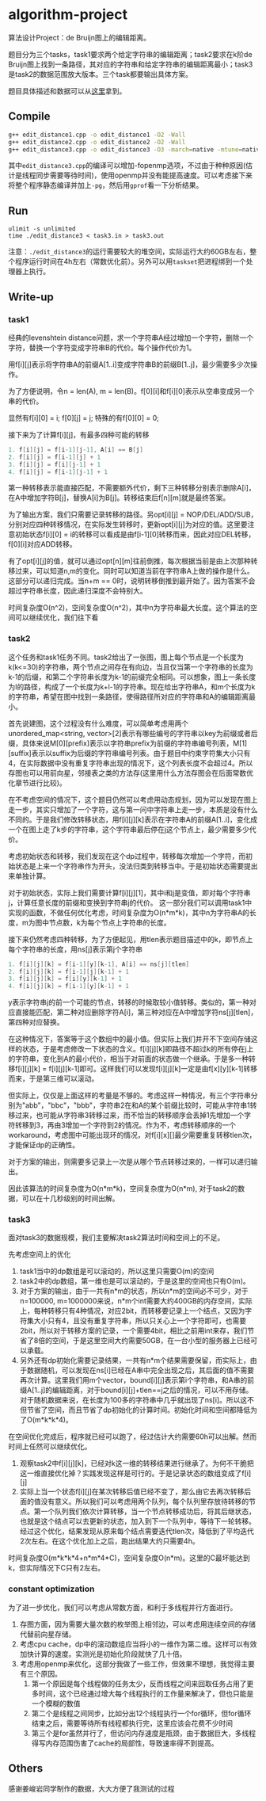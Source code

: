 # algorithm-project

算法设计Project：de Bruijn图上的编辑距离。

题目分为三个tasks，task1要求两个给定字符串的编辑距离；task2要求在k阶de Bruijn图上找到一条路径，其对应的字符串和给定字符串的编辑距离最小；task3是task2的数据范围放大版本。三个task都要输出具体方案。

题目具体描述和数据可以从[这里](http://datamining-iip.fudan.edu.cn/ppts/algo/pj2017/)拿到。

## Compile

```sh
g++ edit_distance1.cpp -o edit_distance1 -O2 -Wall
g++ edit_distance2.cpp -o edit_distance2 -O2 -Wall
g++ edit_distance3.cpp -o edit_distance3 -O3 -march=native -mtune=native -Wall -std=c++11 -g -mcmodel=large
```

其中`edit_distance3.cpp`的编译可以增加-fopenmp选项，不过由于种种原因(估计是线程同步需要等待时间)，使用openmp并没有能提高速度。可以考虑接下来将整个程序静态编译并加上`-pg`，然后用`gprof`看一下分析结果。

## Run

```
ulimit -s unlimited
time ./edit_distance3 < task3.in > task3.out
```

注意：`./edit_distance3`的运行需要较大的堆空间，实际运行大约60GB左右，整个程序运行时间在4h左右（常数优化前）。另外可以用`taskset`把进程绑到一个处理器上执行。

## Write-up

### task1

经典的levenshtein distance问题，求一个字符串A经过增加一个字符，删除一个字符，替换一个字符变成字符串B的代价。每个操作代价为1。

用f[i][j]表示将字符串A的前缀A[1..i]变成字符串B的前缀B[1..j]，最少需要多少次操作。

为了方便说明，令n = len(A), m = len(B)。f[0][i]和f[i][0]表示从空串变成另一个串的代价。

显然有f[i][0] = i; f[0][j] = j; 特殊的有f[0][0] = 0;

接下来为了计算f[i][j]，有最多四种可能的转移
```cpp
1. f[i][j] = f[i-1][j-1], A[i] == B[j]
2. f[i][j] = f[i-1][j] + 1
3. f[i][j] = f[i][j-1] + 1
4. f[i][j] = f[i-1][j-1] + 1
```

第一种转移表示能直接匹配，不需要额外代价，剩下三种转移分别表示删除A[i]，在A中增加字符B[j]，替换A[i]为B[j]。转移结束后f[n][m]就是最终答案。

为了输出方案，我们只需要记录转移的路径。另opt[i][j] = NOP/DEL/ADD/SUB，分别对应四种转移情况，在实际发生转移时，更新opt[i][j]为对应的值。这里要注意初始状态f[i][0] = i的转移可以看成是由f[i-1][0]转移而来，因此对应DEL转移，f[0][i]对应ADD转移。

有了opt[i][j]的值，就可以通过opt[n][m]往前倒推，每次根据当前是由上次那种转移过来，可以知道n,m的变化。同时可以知道当前在字符串A上做的操作是什么。这部分可以递归完成。当n+m == 0时，说明转移倒推到最开始了。因为答案不会超过字符串长度，因此递归深度不会特别大。

时间复杂度O(n^2)，空间复杂度O(n^2)，其中n为字符串最大长度。这个算法的空间可以继续优化，我们往下看

### task2

这个任务和task1任务不同。task2给出了一张图，图上每个节点是一个长度为k(k<=30)的字符串，两个节点之间存在有向边，当且仅当第一个字符串的长度为k-1的后缀，和第二个字符串长度为k-1的前缀完全相同。可以想象，图上一条长度为l的路径，构成了一个长度为k+l-1的字符串。现在给出字符串A，和m个长度为k的字符串，希望在图中找到一条路径，使得路径所对应的字符串和A的编辑距离最小。

首先说建图，这个过程没有什么难度，可以简单考虑用两个unordered_map<string, vector<int>>[2]表示有哪些编号的字符串以key为前缀或者后缀，具体来说M[0][prefix]表示以字符串prefix为前缀的字符串编号列表，M[1][suffix]表示以suffix为后缀的字符串编号列表。由于题目中约束字符集大小只有4，在实际数据中没有重复字符串出现的情况下，这个列表长度不会超过4。所以存图也可以用前向星，邻接表之类的方法存(这里用什么方法存图会在后面常数优化章节进行比较)。

在不考虑空间的情况下，这个题目仍然可以考虑用动态规划，因为可以发现在图上走一步，其实只增加了一个字符，这与第一问中字符串上走一步，本质是没有什么不同的。于是我们修改转移状态，用f[i][j][k]表示在字符串A的前缀A[1..i]，变化成一个在图上走了k步的字符串，这个字符串最后停在j这个节点上，最少需要多少代价。

考虑初始状态和转移，我们发现在这个dp过程中，转移每次增加一个字符，而初始状态是上来一个字符串作为开头，没法归类到转移当中。于是初始状态需要提出来单独计算。

对于初始状态，实际上我们需要计算f[i][j][1]，其中i和j是变值，即对每个字符串j，计算任意长度的前缀和变换到字符串j的代价。
这一部分我们可以调用task1中实现的函数，不做任何优化考虑，时间复杂度为O(n\*m\*k)，其中n为字符串A的长度，m为图中节点数，k为每个节点上字符串的长度。

接下来仍然考虑四种转移，为了方便起见，用tlen表示题目描述中的k，即节点上每个字符串的长度，用ns[j]表示第j个字符串
```cpp
1. f[i][j][k] = f[i-1][y][k-1], A[i] == ns[j][tlen]
2. f[i][j][k] = f[i-1][j][k-1] + 1
3. f[i][j][k] = f[i][y][k-1] + 1
4. f[i][j][k] = f[i-1][y][k-1] + 1
```

y表示字符串j的前一个可能的节点，转移的时候取较小值转移。类似的，第一种对应直接能匹配，第二种对应删除字符A[i]，第三种对应在A中增加字符ns[j][tlen]，第四种对应替换。

在这种情况下，答案等于这个数组中的最小值。但实际上我们并开不下空间存储这样的状态，于是考虑修改一下状态的含义。f[i][j][k]即路径不超过k的所有停在j上的字符串，变化到A的最小代价，相当于对前面的状态做一个继承。于是多一种转移f[i][j][k] = f[i][j][k-1]即可。这样我们可以发现f[i][j][k]一定是由f[x][y][k-1]转移而来，于是第三维可以滚动。

但实际上，仅仅是上面这样的考量是不够的。考虑这样一种情况，有三个字符串分别为"abb"，"bbc"，"bbb"，字符串2在和A的某个前缀比较时，可能从字符串1转移过来，也可能从字符串3转移过来，而不恰当的转移顺序会丢掉1先增加一个字符转移到3，再由3增加一个字符到2的情况。作为不，考虑转移顺序的一个workaround，考虑图中可能出现环的情况，对f[i][x][]最少需要重复转移tlen次，才能保证dp的正确性。

对于方案的输出，则需要多记录上一次是从哪个节点转移过来的，一样可以递归输出。

因此该算法的时间复杂度为O(n\*m\*k)，空间复杂度为O(n\*m), 对于task2的数据，可以在十几秒级别的时间出解。

### task3

面对task3的数据规模，我们主要解决task2算法时间和空间上的不足。

先考虑空间上的优化
1. task1当中的dp数组是可以滚动的，所以这里只需要O(m)的空间
2. task2中的dp数组，第一维也是可以滚动的，于是这里的空间也只有O(m)。
3. 对于方案的输出，由于一共有n\*m的状态，所以n\*m的空间必不可少，对于n=100000, m=1000000来说，n\*m个int需要大约400GB的内存空间，实际上，每种转移只有4种情况，对应2bit，而转移要记录上一个结点，又因为字符集大小只有4，且没有重复字符串，所以只关心上一个字符即可，也需要2bit，所以对于转移方案的记录，一个需要4bit，相比之前用int来存，我们节省了8倍的空间，于是这里空间大约需要50GB，在一台小型的服务器上已经可以承载。
4. 另外还有dp初始化需要记录结果，一共有n*m个结果需要保留，而实际上，由于数据随机，可以发现在ns[i]已经在A串中完全出现之后，其后面的值不需要再次计算。这里我们用m个vector，bound[i][j]表示第i个字符串，和A串的前缀A[1..j]的编辑距离，对于bound[i][j]+tlen==j之后的情况，可以不用存储。对于随机数据来说，在长度为100多的字符串中几乎就出现了ns[i]。所以这不但节省了空间，而且节省了dp初始化的计算时间。初始化时间和空间都降低为了O(m\*k\*k\*4)。

在空间优化完成后，程序就已经可以跑了，经过估计大约需要60h可以出解。然而时间上任然可以继续优化。
1. 观察task2中f[i][j][k]，已经对k这一维的转移结果进行继承了。为何不干脆把这一维直接优化掉？实践发现这样是可行的。于是记录状态的数组变成了f[i][j]
2. 实际上当一个状态f[i][j]在某次转移后值已经不变了，那么由它去再次转移后面的值没有意义。所以我们可以考虑用两个队列，每个队列里存放待转移的节点。第一个队列我们依次计算转移，当一个节点转移成功后，将其后继状态，也就是这个结点可以去更新的状态，加入到下一个队列中，等待下一轮转移。经过这个优化，结果发现从原来每个结点需要迭代tlen次，降低到了平均迭代2次左右。在这个优化加上之后，跑出结果大约只需要4h。

时间复杂度O(m\*k\*k\*4+n\*m\*4\*C)，空间复杂度O(n\*m)。这里的C最坏能达到k，但实际情况下C只有2左右。

### constant optimization

为了进一步优化，我们可以考虑从常数方面，和利于多线程并行方面进行。
1. 存图方面，因为需要大量次数的枚举图上相邻边，可以考虑用连续空间的存储代替前向星存储。
2. 考虑cpu cache，dp中的滚动数组应当将小的一维作为第二维。这样可以有效加快计算的速度。实测光是初始化阶段就快了几十倍。
3. 考虑用openmp来优化，这部分我做了一些工作，但效果不理想，我觉得主要有三个原因。
	1. 第一个原因是每个线程做的任务太少，反而线程之间来回取任务占用了更多时间，这个已经通过增大每个线程执行的工作量来解决了，但也只能是一个模糊的数值
	2. 第二个是线程之间同步，比如分出12个线程执行一个for循环，但for循环结束之后，需要等待所有线程都执行完，这里应该会花费不少时间
	3. 第三个是for虽然并行了，但访问内存速度是瓶颈，由于数据巨大，多线程得写内存范围伤害了cache的局部性，导致速率得不到提高。

## Others

感谢姜峻岩同学制作的数据，大大方便了我测试的过程
